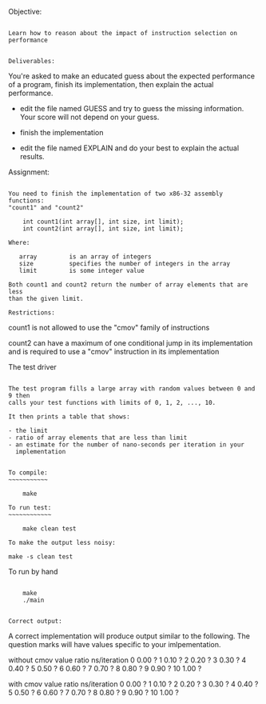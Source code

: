 Objective:
~~~~~~~~~~

Learn how to reason about the impact of instruction selection on performance


Deliverables:
~~~~~~~~~~~~~

You're asked to make an educated guess about the expected performance of
a program, finish its implementation, then explain the actual performance.

- edit the file named GUESS and try to guess the missing information. Your
  score will not depend on your guess.

- finish the implementation

- edit the file named EXPLAIN and do your best to explain the actual results.

Assignment:
~~~~~~~~~~~

You need to finish the implementation of two x86-32 assembly functions:
"count1" and "count2"

    int count1(int array[], int size, int limit);
    int count2(int array[], int size, int limit);

Where:

   array         is an array of integers
   size          specifies the number of integers in the array
   limit         is some integer value

Both count1 and count2 return the number of array elements that are less
than the given limit.

Restrictions:
~~~~~~~~~~~~~

count1 is not allowed to use the "cmov" family of instructions

count2 can have a maximum of one conditional jump in its implementation and
       is required to use a "cmov" instruction in its implementation


The test driver
~~~~~~~~~~~~~~~

The test program fills a large array with random values between 0 and 9 then
calls your test functions with limits of 0, 1, 2, ..., 10.

It then prints a table that shows:

- the limit
- ratio of array elements that are less than limit
- an estimate for the number of nano-seconds per iteration in your
  implementation 

   
To compile:
~~~~~~~~~~~

    make

To run test:
~~~~~~~~~~~~

    make clean test

To make the output less noisy:
~~~~~~~~~~~~~~~~~~~~~~~~~~~~~~

    make -s clean test

To run by hand
~~~~~~~~~~~~~~

    make
    ./main


Correct output:
~~~~~~~~~~~~~~~

A correct implementation will produce output similar to the following. The
question marks will have values specific to your imlpementation.

without cmov
value ratio ns/iteration
    0  0.00         ?
    1  0.10         ?
    2  0.20         ?
    3  0.30         ?
    4  0.40         ?
    5  0.50         ?
    6  0.60         ?
    7  0.70         ?
    8  0.80         ?
    9  0.90         ?
   10  1.00         ?

with cmov
value ratio ns/iteration
    0  0.00         ?
    1  0.10         ?
    2  0.20         ?
    3  0.30         ?
    4  0.40         ?
    5  0.50         ?
    6  0.60         ?
    7  0.70         ?
    8  0.80         ?
    9  0.90         ?
   10  1.00         ?

